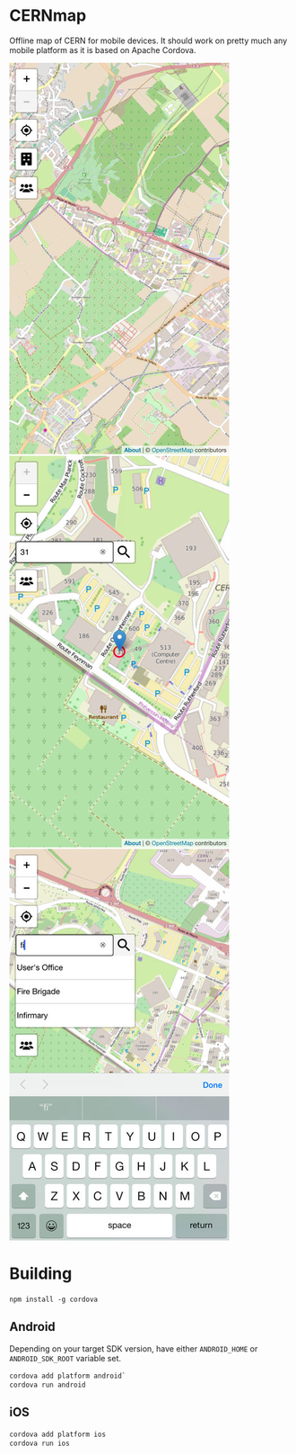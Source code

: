 # CERNmap
Offline map of CERN for mobile devices. It should work on pretty much any mobile platform as it is based on Apache Cordova.

![Alt text](screen0.jpg?raw=true "Screenshot 0")
![Alt text](screen1.jpg?raw=true "Screenshot 1")
![Alt text](screen2.jpg?raw=true "Screenshot 2")

# Building

`npm install -g cordova`

## Android
Depending on your target SDK version, have either `ANDROID_HOME` or `ANDROID_SDK_ROOT` variable set.
```
cordova add platform android`
cordova run android
```

## iOS
```
cordova add platform ios
cordova run ios
```
